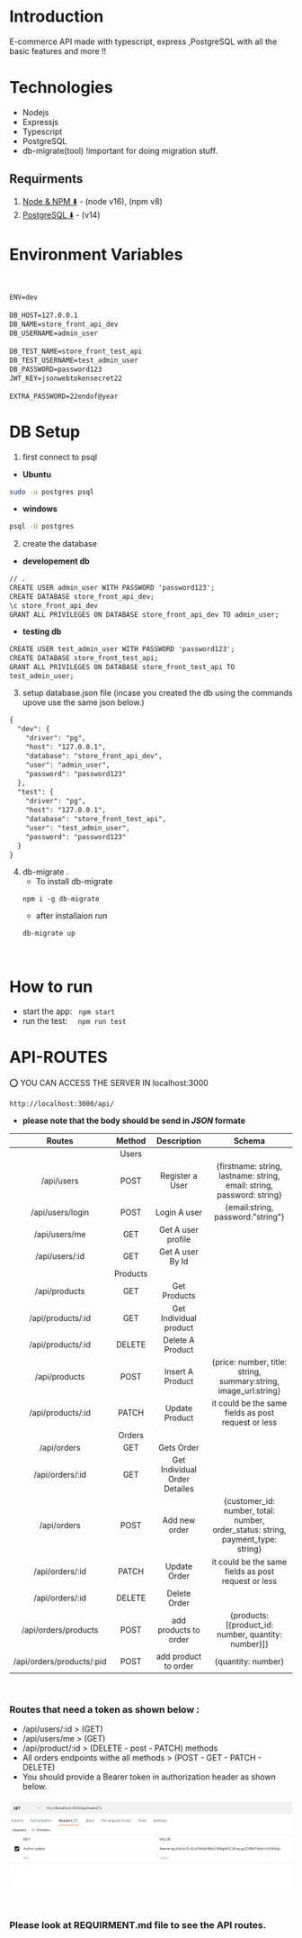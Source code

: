 # Introduction

<p>E-commerce API made with typescript, express ,PostgreSQL with all the basic features and more !!</p>

# Technologies

- Nodejs
- Expressjs
- Typescript
- PostgreSQL
- db-migrate(tool) !important for doing migration stuff.
## Requirments

1. [Node & NPM ⬇️](https://nodejs.org/en/) - (node v16), (npm v8)
2. [PostgreSQL ⬇️](https://www.postgresql.org/download/) - (v14)

# Environment Variables

&nbsp;

```ENV
ENV=dev

DB_HOST=127.0.0.1
DB_NAME=store_front_api_dev
DB_USERNAME=admin_user

DB_TEST_NAME=store_front_test_api
DB_TEST_USERNAME=test_admin_user
DB_PASSWORD=password123
JWT_KEY=jsonwebtokensecret22

EXTRA_PASSWORD=22endof@year
```
# DB Setup
1. first connect to psql  
- **Ubuntu**
```bash
sudo -u postgres psql
```
- **windows**
```bash
psql -U postgres
```
2. create the database

- **developement db**
```
// .
CREATE USER admin_user WITH PASSWORD 'password123';
CREATE DATABASE store_front_api_dev;
\c store_front_api_dev
GRANT ALL PRIVILEGES ON DATABASE store_front_api_dev TO admin_user;
```
- **testing db**
```
CREATE USER test_admin_user WITH PASSWORD 'password123';
CREATE DATABASE store_front_test_api;
GRANT ALL PRIVILEGES ON DATABASE store_front_test_api TO test_admin_user;

```

3. setup database.json file (incase you created the db using the commands upove use the same json below.)
```
{
  "dev": {
    "driver": "pg",
    "host": "127.0.0.1",
    "database": "store_front_api_dev",
    "user": "admin_user",
    "password": "password123"
  },
  "test": {
    "driver": "pg",
    "host": "127.0.0.1",
    "database": "store_front_test_api",
    "user": "test_admin_user",
    "password": "password123"
  }
}
```
4. db-migrate .
    - To install db-migrate 
    ```
    npm i -g db-migrate
    ```
    - after installaion run 
    ```
    db-migrate up
    ```

&nbsp;
# How to run 
- start the app:&nbsp;&nbsp; ``` npm start ```
- run the test:&nbsp;&nbsp; ```  npm run test ```

# API-ROUTES

⭕ YOU CAN ACCESS THE SERVER IN localhost:3000
```Base URL
http://localhost:3000/api/
```
- **please note that the body should be send in *JSON* formate**
&nbsp;

|            Routes             | Method |          Description          |        Schema                    |
| :---------------------------: | :----: | :---------------------------: | :---------------------------:    |
|                               | Users  
|      /api/users               |  POST  |        Register a User        |{firstname: string, lastname: string, email: string, password: string}
|      /api/users/login         |  POST  |         Login A user          |{email:string, password:"string"} |
|      /api/users/me            |  GET   |       Get A user profile      |                                  |
|      /api/users/:id           |  GET   |       Get A user By Id        |                                  |
|                               | Products  
|         /api/products         |  GET   |         Get Products          |
|      /api/products/:id        |  GET   |    Get Individual product     |
|     /api/products/:id          | DELETE |       Delete A Product        |
|      /api/products            |  POST  |       Insert A Product        |{price: number, title: string, summary:string, image_url:string}|
|      /api/products/:id        | PATCH  |        Update Product         | it could be the same fields as post request or less
|                               | Orders  
|      /api/orders              |  GET   |          Gets Order           |
|      /api/orders/:id          |  GET   | Get Individual Order Detailes |
|       /api/orders             |  POST  |     Add new order             |{customer_id: number, total: number, order_status: string, payment_type: string}
|       /api/orders/:id         | PATCH  |      Update Order             | it could be the same fields as post request or less
|       /api/orders/:id         | DELETE |      Delete Order             |
|   /api/orders/products        | POST   |   add products to order       |{products: [{product_id: number, quantity: number}]}
|     /api/orders/products/:pid | POST   |   add product to order        |{quantity: number}

&nbsp;
### Routes that need a token as shown below :  
- /api/users/:id > (GET)
- /api/users/me > (GET)
- /api/product/:id > (DELETE - post - PATCH) methods 
- All orders endpoints withe all methods > (POST - GET - PATCH - DELETE) 
- You should provide a Bearer token in authorization header as shown below.

![file_structure](authorization.png)

&nbsp;
### Please look at REQUIRMENT.md file to see the API routes.